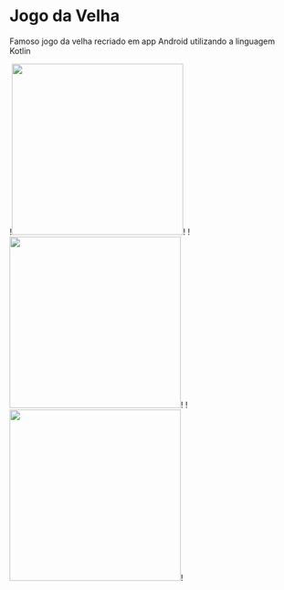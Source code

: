 # Jogo da Velha
Famoso jogo da velha recriado em app Android utilizando a linguagem Kotlin


 !<img src="https://user-images.githubusercontent.com/101990417/201422767-7e3f63bf-bc25-4acc-95c9-e405e40df211.jpeg" width="300px"/>!
 !<img src="https://user-images.githubusercontent.com/101990417/201422766-cd386b63-87a6-4244-84d7-c049229b7e71.jpeg" width="300px"/>!
 !<img src="https://user-images.githubusercontent.com/101990417/201422762-76bd8724-8e86-4dcb-8ae6-4719e0f61495.jpeg" width="300px"/>!


